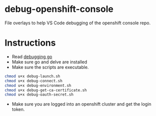 # debug-openshift-console
File overlays to help VS Code debugging of the openshift console repo.


# Instructions
- Read [debugging go](./docs/debugging/debugging-go.md)
- Make sure go and delve are installed
- Make sure the scripts are executable.
```sh
chmod u+x debug-launch.sh
chmod u+x debug-connect.sh
chmod u+x debug-environment.sh
chmod u+x debug-get-ca-certificate.sh
chmod u+x debug-oauth-secret.sh
```
- Make sure you are logged into an openshift cluster and get the login token.
```
```
